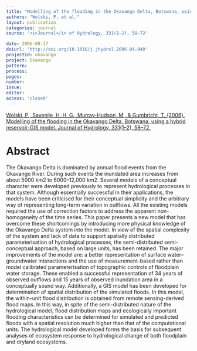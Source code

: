 ```yaml
---
title: "Modelling of the flooding in the Okavango Delta, Botswana, using a hybrid reservoir-GIS model."
authors: "Wolski, P. et al."
layout: publication
categories: journal
source: '<i>Journal</i> of Hydrology, 331(1–2), 58–72'

date: 2006-08-17
doiurl: 'http://doi.org/10.1016/j.jhydrol.2006.04.040'
projectid: okavango
project: Okavango
pattern:
process:
pages:
number:
issue:
editor:
access: 'closed'
---
```


[Wolski, P., Savenije, H. H. G., Murray-Hudson, M., & Gumbricht, T. (2006). Modelling of the flooding in the Okavango Delta, Botswana, using a hybrid reservoir-GIS model. Journal of Hydrology, 331(1–2), 58–72.](http://doi.org/10.1016/j.jhydrol.2006.04.040)

<h1 class='foot-description'>Abstract</h1>

The Okavango Delta is dominated by annual flood events from the Okavango River. During such events the inundated area increases from about 5000 km2 to 6000–12,000 km2. Several models of a conceptual character were developed previously to represent hydrological processes in that system. Although essentially successful in their applications, the models have been criticised for their conceptual simplicity and the arbitrary way of representing long-term variation in outflows. All the existing models required the use of correction factors to address the apparent non-homogeneity of the time series. This paper presents a new model that has overcome these shortcomings by introducing more physical knowledge of the Okavango Delta system into the model. In view of the spatial complexity of the system and lack of data to support spatially distributed parameterisation of hydrological processes, the semi-distributed semi-conceptual approach, based on large units, has been retained. The major improvements of the model are: a better representation of surface water–groundwater interactions and the use of measurement-based rather than model calibrated parameterisation of topographic controls of floodplain water storage. These enabled a successful representation of 34 years of observed outflows and 15 years of observed inundation area in a conceptually sound way. Additionally, a GIS model has been developed for determination of spatial distribution of the simulated floods. In this model, the within-unit flood distribution is obtained from remote sensing-derived flood maps. In this way, in spite of the semi-distributed nature of the hydrological model, flood distribution maps and ecologically important flooding characteristics can be determined for simulated and predicted floods with a spatial resolution much higher than that of the computational units. The hydrological model developed forms the basis for subsequent analyses of ecosystem response to hydrological change of both floodplain and dryland ecosystems.
